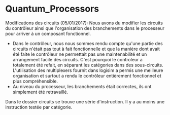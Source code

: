 # Quantum_Processors

Modifications des circuits (05/01/2017):
Nous avons du modifier les circuits du contrôleur ainsi que l'organisation des branchements 
dans le processeur pour arriver à un composant fonctionnel.
- Dans le contrôleur, nous nous sommes rendu compte qu'une partie des circuits n'était pas tout à fait fonctionnelle
et que la manière dont avait été faite le contrôleur ne permettait pas une maintenabilité et un arrangement facile des
circuits. C'est pourquoi le controleur a totalement été refait, en séparant les catégories dans des sous-circuits.
L'utilisation des multiplexers fournit dans logisim a permis une meilleure organisation et surtout a rendu le contrôleur
entièrement fonctionnel et plus compréhensible.
- Au niveau du processeur, les branchements était correctes, ils ont simplement été retravaillé.

Dans le dossier circuits se trouve une série d'instruction. Il y a au moins une instruction testée par catégorie.